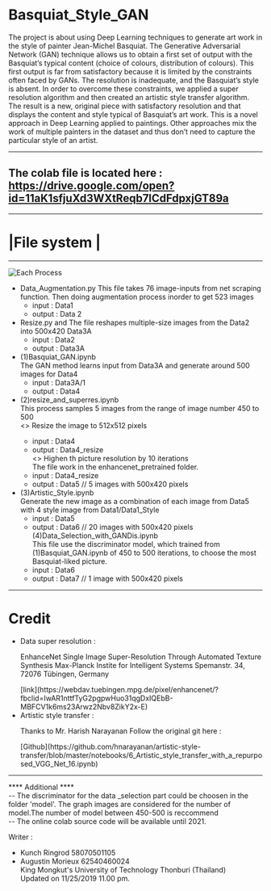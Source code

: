 
# Basquiat_Style_GAN
   The project is about using Deep Learning techniques to generate art work in the style of painter Jean-Michel Basquiat. The Generative Adversarial Network (GAN) technique allows us to obtain a first set of output with the Basquiat’s typical content (choice of colours, distribution of colours). This first output is far from satisfactory because it is limited by the constraints often faced by GANs. The resolution is inadequate, and the Basquiat’s style is absent. In order to overcome these constraints, we applied a super resolution algorithm and then created an artistic style transfer algorithm. The result is a new, original piece with satisfactory resolution and that displays the content and style typical of Basquiat’s art work. This is a novel approach in Deep Learning applied to paintings. Other approaches mix the work of multiple painters in the dataset and thus don’t need to capture the particular style of an artist. 

----------------------------------------------------------
The colab file is located here : <br /> https://drive.google.com/open?id=11aK1sfjuXd3WXtReqb7ICdFdpxjGT89a
----------------------------------------------------------
--------------
# |File system |
--------------
![Each Process](https://github.com/Kunch/Basquiat_Style_GAN/blob/master/image/img.)
- Data_Augmentation.py 
This file takes 76 image-inputs from net scraping function. Then doing augmentation process inorder to get 523 images<br />
	- input : Data1<br />
	- output : Data 2<br />
- Resize.py and 
The file reshapes multiple-size images from the Data2 into 500x420 Data3A<br />
	- input : Data2<br />
	- output : Data3A<br />
- (1)Basquiat_GAN.ipynb<br />
The GAN method learns input from Data3A and generate around 500 images for Data4<br />
	- input : Data3A/1<br />
	- output : Data4<br />
- (2)resize_and_superres.ipynb<br />
This process samples 5 images from the range of image number 450 to 500<br />
	<<resize part >> Resize the image to 512x512 pixels<br />
	- input : Data4<br />
	- output : Data4_resize<br />
	<<super resolution part >> Highen th picture resolution by 10 iterations<br />
	The file work in the enhancenet_pretrained folder.<br />
	- input : Data4_resize<br />
	- output : Data5 // 5 images with 500x420 pixels<br />
- (3)Artistic_Style.ipynb<br />
	Generate the new image as a combination of each image from Data5 with 4 style image from Data1/Data1_Style<br />
	- input : Data5<br />
	- output : Data6 // 20 images with 500x420 pixels <br />
(4)Data_Selection_with_GANDis.ipynb<br />
	This file use the discriminator model, which trained from (1)Basquiat_GAN.ipynb of 450 to 500 iterations, to choose the most Basquiat-liked picture.<br />
	- input : Data6<br />
	- output : Data7 // 1 image with 500x420 pixels<br />
----------------------------------------------------------
# Credit 

- Data super resolution : 
	<p>EnhanceNet
	Single Image Super-Resolution
	Through Automated Texture Synthesis
		Max-Planck Instite for Intelligent Systems
		Spemanstr. 34, 72076 Tübingen, Germany   </p>
	[link](https://webdav.tuebingen.mpg.de/pixel/enhancenet/?fbclid=IwAR1nttfTyG2pgpwHuo31qgDxIQEbB-MBFCV1k6ms23Arwz2Nbv8ZikY2x-E)
- Artistic style transfer :
	<p>Thanks to Mr. Harish Narayanan
	Follow the original git here :  </p> [Github](https://github.com/hnarayanan/artistic-style-transfer/blob/master/notebooks/6_Artistic_style_transfer_with_a_repurposed_VGG_Net_16.ipynb)  

---------------------------------------------------------
**** Additional ****<br />
-- The discriminator for the data _selection part could be choosen in the folder 'model'. The graph images are considered for the number of model.The number of model between 450-500 is reccommend<br />
-- The online colab source code  will be available until 2021. <br />

Writer : 
- Kunch Ringrod 58070501105
- Augustin Morieux 62540460024 <br />
King Mongkut's University of Technology Thonburi (Thailand) <br />
Updated on 11/25/2019 11.00 pm.
 
